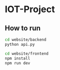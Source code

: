 # IOT-Project

## How to run

```sh
cd website/backend
python api.py
```

```sh
cd website/frontend
npm install
npm run dev
```
